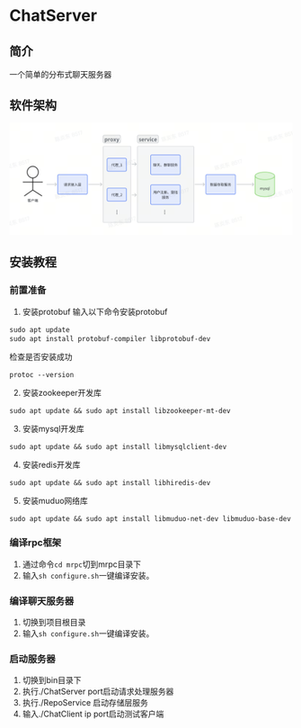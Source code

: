 # ChatServer

## 简介

一个简单的分布式聊天服务器

## 软件架构

![alt text](image.png)

## 安装教程

### 前置准备
1. 安装protobuf
输入以下命令安装protobuf
```
sudo apt update
sudo apt install protobuf-compiler libprotobuf-dev
```
检查是否安装成功
```
protoc --version
```
2. 安装zookeeper开发库
```
sudo apt update && sudo apt install libzookeeper-mt-dev
```
3. 安装mysql开发库
```
sudo apt update && sudo apt install libmysqlclient-dev
```
4. 安装redis开发库
```
sudo apt update && sudo apt install libhiredis-dev
``` 
5. 安装muduo网络库
```
sudo apt update && sudo apt install libmuduo-net-dev libmuduo-base-dev
```

### 编译rpc框架
1. 通过命令`cd mrpc`切到mrpc目录下
2. 输入`sh configure.sh`一键编译安装。

### 编译聊天服务器
1. 切换到项目根目录
2. 输入`sh configure.sh`一键编译安装。

### 启动服务器
1. 切换到bin目录下
2. 执行./ChatServer port启动请求处理服务器
3. 执行./RepoService 启动存储层服务
4. 输入./ChatClient ip port启动测试客户端
